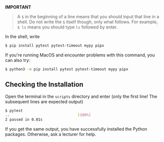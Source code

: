 **IMPORTANT**

> A `$` in the beginning of a line means that you should input that line in a shell.
> Do not write the `$` itself though, only what follows.
> For example, `$ ls` means you should type `ls` followed by enter.

In the shell, write

```bash
$ pip install pytest pytest-timeout mypy pipx
```

If you're running MacOS and encounter problems with this command, you can also try:

```bash
$ python3 -m pip install pytest pytest-timeout mypy pipx
```

## Checking the Installation

Open the terminal in the `scripts` directory and enter (only the first line! The subsequent lines are expected output)

```bash
$ pytest
..                               [100%]
2 passed in 0.01s
```

If you get the same output, you have successfully installed the Python packages.
Otherwise, ask a lecturer for help.
